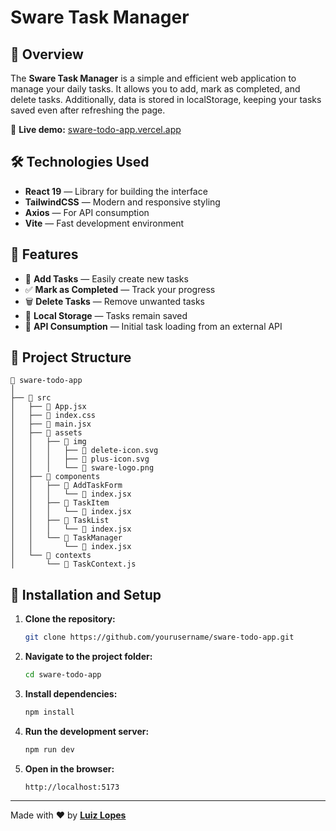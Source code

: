 # Sware Task Manager

## 🚀 Overview

The **Sware Task Manager** is a simple and efficient web application to manage your daily tasks. It allows you to add, mark as completed, and delete tasks. Additionally, data is stored in localStorage, keeping your tasks saved even after refreshing the page.

🔗 **Live demo:** [sware-todo-app.vercel.app](https://sware-todo-app.vercel.app/)

## 🛠️ Technologies Used

- **React 19** — Library for building the interface
- **TailwindCSS** — Modern and responsive styling
- **Axios** — For API consumption
- **Vite** — Fast development environment

## 🎯 Features

- 📌 **Add Tasks** — Easily create new tasks
- ✅ **Mark as Completed** — Track your progress
- 🗑️ **Delete Tasks** — Remove unwanted tasks
- 💾 **Local Storage** — Tasks remain saved
- 🔄 **API Consumption** — Initial task loading from an external API

## 📁 Project Structure

```
📂 sware-todo-app
│
├── 📁 src
│   ├── 📄 App.jsx
│   ├── 📄 index.css
│   ├── 📄 main.jsx
│   ├── 📁 assets
│   │   ├── 📁 img
│   │   │   ├── 📄 delete-icon.svg
│   │   │   ├── 📄 plus-icon.svg
│   │   │   └── 📄 sware-logo.png
│   ├── 📁 components
│   │   ├── 📁 AddTaskForm
│   │   │   └── 📄 index.jsx
│   │   ├── 📁 TaskItem
│   │   │   └── 📄 index.jsx
│   │   ├── 📁 TaskList
│   │   │   └── 📄 index.jsx
│   │   └── 📁 TaskManager
│   │       └── 📄 index.jsx
│   └── 📁 contexts
│       └── 📄 TaskContext.js
```

## 🔧 Installation and Setup

1. **Clone the repository:**

   ```bash
   git clone https://github.com/yourusername/sware-todo-app.git
   ```

2. **Navigate to the project folder:**

   ```bash
   cd sware-todo-app
   ```

3. **Install dependencies:**

   ```bash
   npm install
   ```

4. **Run the development server:**

   ```bash
   npm run dev
   ```

5. **Open in the browser:**

   ```
   http://localhost:5173
   ```
   
---

Made with ❤️ by [**Luiz Lopes**](https://github.com/luizlopes12)

